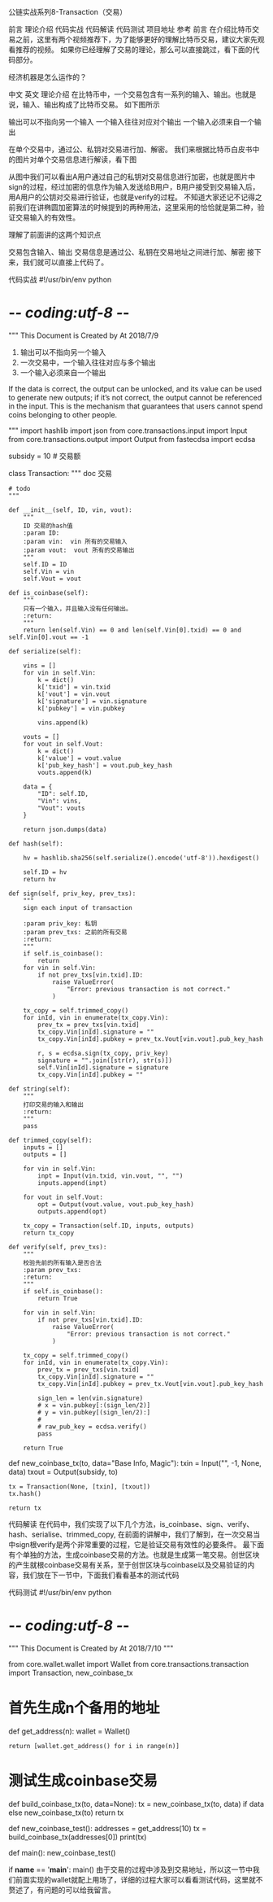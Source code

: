 ﻿公链实战系列8-Transaction（交易）

前言
理论介绍
代码实战
代码解读
代码测试
项目地址
参考
前言
在介绍比特币交易之前，这里有两个视频推荐下，为了能够更好的理解比特币交易，建议大家先观看推荐的视频。 如果你已经理解了交易的理论，那么可以直接跳过，看下面的代码部分。

经济机器是怎么运作的？

中文
英文
理论介绍
在比特币中，一个交易包含有一系列的输入、输出。也就是说，输入、输出构成了比特币交易。 如下图所示

输出可以不指向另一个输入
一个输入往往对应对个输出
一个输入必须来自一个输出


在单个交易中，通过公、私钥对交易进行加、解密。 我们来根据比特币白皮书中的图片对单个交易信息进行解读，看下图


从图中我们可以看出A用户通过自己的私钥对交易信息进行加密，也就是图片中sign的过程，经过加密的信息作为输入发送给B用户，B用户接受到交易输入后，用A用户的公钥对交易进行验证，也就是verify的过程。 不知道大家还记不记得之前我们在讲椭圆加密算法的时候提到的两种用法，这里采用的恰恰就是第二种，验证交易输入的有效性。

理解了前面讲的这两个知识点

交易包含输入、输出
交易信息是通过公、私钥在交易地址之间进行加、解密
接下来，我们就可以直接上代码了。

代码实战
#!/usr/bin/env python
# -*- coding:utf-8 -*-

"""
This Document is Created by  At 2018/7/9

1. 输出可以不指向另一个输入
2. 一次交易中，一个输入往往对应与多个输出
3. 一个输入必须来自一个输出

If the data is correct, the output can be unlocked, and its value can be used to generate new outputs;
 if it’s not correct, the output cannot be referenced in the input.
  This is the mechanism that guarantees that users cannot spend coins belonging to other people.

"""
import hashlib
import json
from core.transactions.input import Input
from core.transactions.output import Output
from fastecdsa import ecdsa

subsidy = 10   # 交易额


class Transaction:
    """
    doc  交易

    # todo
    """

    def __init__(self, ID, vin, vout):
        """
        ID 交易的hash值
        :param ID:
        :param vin:  vin 所有的交易输入
        :param vout:  vout 所有的交易输出
        """
        self.ID = ID
        self.Vin = vin
        self.Vout = vout

    def is_coinbase(self):
        """
        只有一个输入，并且输入没有任何输出。
        :return:
        """
        return len(self.Vin) == 0 and len(self.Vin[0].txid) == 0 and self.Vin[0].vout == -1

    def serialize(self):

        vins = []
        for vin in self.Vin:
            k = dict()
            k['txid'] = vin.txid
            k['vout'] = vin.vout
            k['signature'] = vin.signature
            k['pubkey'] = vin.pubkey

            vins.append(k)

        vouts = []
        for vout in self.Vout:
            k = dict()
            k['value'] = vout.value
            k['pub_key_hash'] = vout.pub_key_hash
            vouts.append(k)

        data = {
            "ID": self.ID,
            "Vin": vins,
            "Vout": vouts
        }

        return json.dumps(data)

    def hash(self):

        hv = hashlib.sha256(self.serialize().encode('utf-8')).hexdigest()

        self.ID = hv
        return hv

    def sign(self, priv_key, prev_txs):
        """
        sign each input of transaction

        :param priv_key: 私钥
        :param prev_txs: 之前的所有交易
        :return:
        """
        if self.is_coinbase():
            return
        for vin in self.Vin:
            if not prev_txs[vin.txid].ID:
                raise ValueError(
                    "Error: previous transaction is not correct."
                )

        tx_copy = self.trimmed_copy()
        for inId, vin in enumerate(tx_copy.Vin):
            prev_tx = prev_txs[vin.txid]
            tx_copy.Vin[inId].signature = ""
            tx_copy.Vin[inId].pubkey = prev_tx.Vout[vin.vout].pub_key_hash

            r, s = ecdsa.sign(tx_copy, priv_key)
            signature = "".join([str(r), str(s)])
            self.Vin[inId].signature = signature
            tx_copy.Vin[inId].pubkey = ""

    def string(self):
        """
        打印交易的输入和输出
        :return:
        """
        pass

    def trimmed_copy(self):
        inputs = []
        outputs = []

        for vin in self.Vin:
            inpt = Input(vin.txid, vin.vout, "", "")
            inputs.append(inpt)

        for vout in self.Vout:
            opt = Output(vout.value, vout.pub_key_hash)
            outputs.append(opt)

        tx_copy = Transaction(self.ID, inputs, outputs)
        return tx_copy

    def verify(self, prev_txs):
        """
        校验先前的所有输入是否合法
        :param prev_txs:
        :return:
        """
        if self.is_coinbase():
            return True

        for vin in self.Vin:
            if not prev_txs[vin.txid].ID:
                raise ValueError(
                    "Error: previous transaction is not correct."
                )

        tx_copy = self.trimmed_copy()
        for inId, vin in enumerate(tx_copy.Vin):
            prev_tx = prev_txs[vin.txid]
            tx_copy.Vin[inId].signature = ""
            tx_copy.Vin[inId].pubkey = prev_tx.Vout[vin.vout].pub_key_hash

            sign_len = len(vin.signature)
            # x = vin.pubkey[:(sign_len/2)]
            # y = vin.pubkey[(sign_len/2):]
            #
            # raw_pub_key = ecdsa.verify()
            pass

        return True


def new_coinbase_tx(to, data="Base Info, Magic"):
    txin = Input("", -1, None, data)
    txout = Output(subsidy, to)

    tx = Transaction(None, [txin], [txout])
    tx.hash()

    return tx
代码解读
在代码中，我们实现了以下几个方法，is_coinbase、sign、verify、hash、serialise、trimmed_copy, 在前面的讲解中，我们了解到，在一次交易当中sign根verify是两个非常重要的过程，它是验证交易有效性的必要条件。 最下面有个单独的方法，生成coinbase交易的方法。也就是生成第一笔交易。创世区块的产生就根coinbase交易有关系，至于创世区块与coinbase以及交易验证的内容，我们放在下一节中，下面我们看看基本的测试代码

代码测试
#!/usr/bin/env python
# -*- coding:utf-8 -*-

"""
This Document is Created by  At 2018/7/10 
"""

from core.wallet.wallet import Wallet
from core.transactions.transaction import Transaction, new_coinbase_tx


# 首先生成n个备用的地址
def get_address(n):
    wallet = Wallet()

    return [wallet.get_address() for i in range(n)]


# 测试生成coinbase交易
def build_coinbase_tx(to, data=None):
    tx = new_coinbase_tx(to, data) if data else new_coinbase_tx(to)
    return tx


def new_coinbase_test():
    addresses = get_address(10)
    tx = build_coinbase_tx(addresses[0])
    print(tx)


def main():
    new_coinbase_test()


if __name__ == '__main__':
    main()
由于交易的过程中涉及到交易地址，所以这一节中我们前面实现的wallet就配上用场了，详细的过程大家可以看看测试代码，这里就不赘述了，有问题的可以给我留言。

